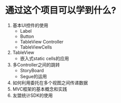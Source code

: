 
# 通过这个项目可以学到什么?

1. 基本UI控件的使用
	- Label
	- Button
	- TableView Controller
	- TableViewCells
2. TableView
	- 嵌入式static cells的应用
3. 多Controller之间的跳转
	- StoryBoard
	- Segue的运用
4. 如何利用委托在多个视图之间传递数据
5. MVC框架的基本概念和实践
6. 友盟统计SDK的使用


